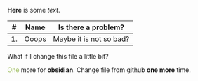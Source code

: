 **Here** is some *text*. 

| #   | Name  |  Is there a problem?|
| --- | ----- | ----- |
| 1.  | Ooops | Maybe it is not so bad? |

What if I change this file a little bit?

<font color="#9bbb59">One</font> more for **obsidian**. 
Change file from github **one more** time.
